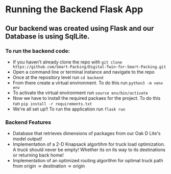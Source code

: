 # Running the Backend Flask App #

## Our backend was created using Flask and our Database is using SqlLite. ##
### To run the backend code: ###
  * If you haven't already clone the repo with ``` git clone https://github.com/Smart-Packing/Digital-Twin-for-Smart-Packing.git ```
  * Open a command line or terminal instance and navigate to the repo
  * Once at the repository level run ```cd backend```
  * From there create a virtual environment. To do this run ``` python3 -m venv env ```
  * To activate the virtual environment run ``` source env/bin/activate ```
  * Now we have to install the required packaes for the project. To do this run ``` pip install -r requirements.txt ```
  * We're all set up!! To run the application run ``` flask run ```

### Backend Features ###
  * Database that retrieves dimensions of packages from our Oak D Lite's model output! 
  * Implementation of a 2-D Knapsack algortihm for truck load optimization. A truck should never be empty! Whether its on its way to its destinations or returning back home!
  * Implementation of an optimized routing algorithm for optimal truck path from origin -> destination -> origin

